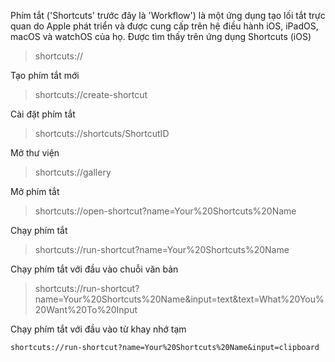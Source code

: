 Phím tắt ('Shortcuts' trước đây là 'Workflow') là một ứng dụng tạo lối tắt trực quan do Apple phát triển và được cung cấp trên hệ điều hành iOS, iPadOS, macOS và watchOS của họ. Được tìm thấy trên ứng dụng Shortcuts (iOS)

> shortcuts://

Tạo phím tắt mới

> shortcuts://create-shortcut

Cài đặt phím tắt

> shortcuts://shortcuts/ShortcutID

Mở thư viện

> shortcuts://gallery

Mở phím tắt

> shortcuts://open-shortcut?name=Your%20Shortcuts%20Name

Chạy phím tắt

> shortcuts://run-shortcut?name=Your%20Shortcuts%20Name

Chạy phím tắt với đầu vào chuỗi văn bản

> shortcuts://run-shortcut?name=Your%20Shortcuts%20Name&input=text&text=What%20You%20Want%20To%20Input

Chạy phím tắt với đầu vào từ khay nhớ tạm

`shortcuts://run-shortcut?name=Your%20Shortcuts%20Name&input=clipboard`
